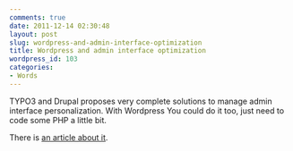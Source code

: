 ```yaml
---
comments: true
date: 2011-12-14 02:30:48
layout: post
slug: wordpress-and-admin-interface-optimization
title: Wordpress and admin interface optimization
wordpress_id: 103
categories:
- Words
---
```


TYPO3 and Drupal proposes very complete solutions to manage admin interface personalization. With Wordpress You could do it too, just need to code some PHP a little bit.

There is [an article about it](http://sixrevisions.com/wordpress/how-to-customize-the-wordpress-admin-area/).
